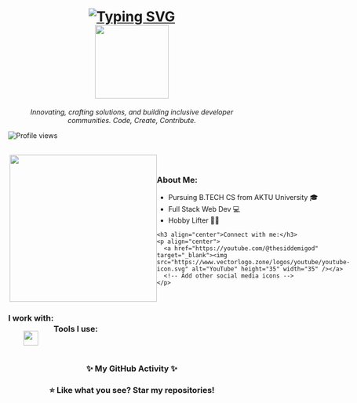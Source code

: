 <h1 align="center">
  <a href="https://github.com/thesiddemigod">
    <img src="https://readme-typing-svg.demolab.com?font=Roboto&pause=2000&color=4169E1&width=450&lines=Hello+there+.+I'm+Siddharth+!+👋🏻" alt="Typing SVG">
  </a>
  <br>
  <img src="https://c.tenor.com/3tFQxhiDqmgAAAAC/geto-hey.gif" width="150" />
</h1>

<p align="center"><i>Innovating, crafting solutions, and building inclusive developer communities. Code, Create, Contribute.</i></p>
<p align="left"><img src="https://komarev.com/ghpvc/?username=thesiddemigod&label=Profile%20views&color=0e75b6&style=flat" alt="Profile views"/></p>
<br>

<div style="display:flex; align-items:center;">
  <img align="right" src="https://c.tenor.com/Rft05nnPfpgAAAAM/sewa-rumah-nak-baya-bile.gif" width="300" />

  <div>
    <h3>About Me:</h3>
    <ul>
      <li>Pursuing B.TECH CS from AKTU University 🎓</li>
      <li>Full Stack Web Dev 💻</li>
      <li>Hobby Lifter 💪🏻</li>
    </ul>

    <h3 align="center">Connect with me:</h3>
    <p align="center">
      <a href="https://youtube.com/@thesiddemigod" target="_blank"><img src="https://www.vectorlogo.zone/logos/youtube/youtube-icon.svg" alt="YouTube" height="35" width="35" /></a>
      <!-- Add other social media icons -->
    </p>
  </div>
</div>

<div style="clear:both"></div>

<div style="display:flex; align-items:center;">
  <div>
    <h3 align="center">I work with:</h3>
    <p align="center">
      <img src="https://img.shields.io/badge/HTML5-E34F26?style=for-the-badge&logo=html5&logoColor=white" height="30px"/> 
      <!-- Add other tech badges -->
    </p>
  </div>

  <div>
    <h3 align="center">Tools I use:</h3>
    <p align="center">
      <!-- Add tool badges -->
    </p>
  </div>
</div>

<h3 align="center">✨ My GitHub Activity ✨</h3>  
<p align="center">
  <!-- Add GitHub activity graphs here -->
</p>

<h3 align="center">⭐️ Like what you see? Star my repositories!</h3>
